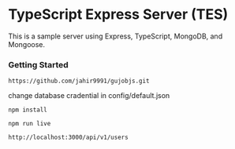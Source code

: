 # TypeScript Express Server (TES)

This is a sample server using Express, TypeScript, MongoDB, and Mongoose.

### Getting Started

```
https://github.com/jahir9991/gujobjs.git
```

change database cradential in config/default.json 

```
npm install
```

```
npm run live
```

```
http://localhost:3000/api/v1/users
```
